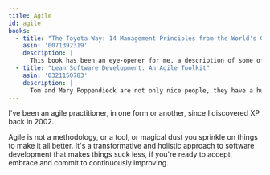 ```yaml
---
title: Agile
id: agile
books:
  - title: "The Toyota Way: 14 Management Principles from the World's Greatest Manufacturer"
    asin: '0071392319'
    description: |
      This book has been an eye-opener for me, a description of some of the approaches Toyota adopted when designing the Toyota Production System. Highly recommended.
  - title: "Lean Software Development: An Agile Toolkit"
    asin: '0321150783'
    description: |
      Tom and Mary Poppendieck are not only nice people, they have a huge breadth of experience in pushing lean concepts in software development.
---
```

I've been an agile practitioner, in one form or another, since I discovered XP back in 2002.

Agile is not a methodology, or a tool, or magical dust you sprinkle on things to make it all better. It's a transformative and holistic approach to software development that makes things suck less, if you're ready to accept, embrace and commit to continuously improving.
